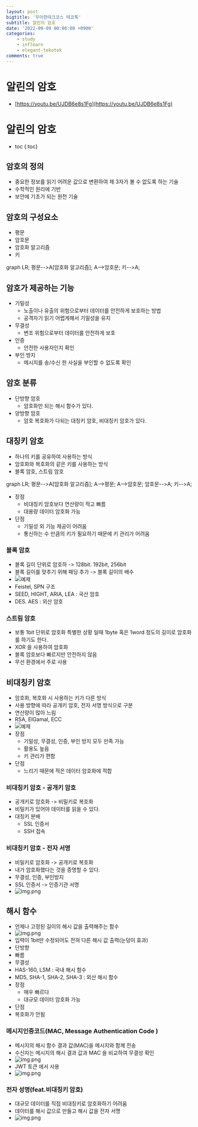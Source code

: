 ```yaml
---
layout: post
bigtitle: '우아한테크코스 테코톡'
subtitle: 알린의 암호
date: '2022-09-09 00:00:00 +0900'
categories:
    - study
    - inflearn
    - elegant-tekotok
comments: true
---
```


# 알린의 암호
+ [https://youtu.be/UJDB6e8s1Fg](https://youtu.be/UJDB6e8s1Fg)

# 알린의 암호
* toc
{:toc}

## 암호의 정의
+ 중요한 정보를 읽기 어려운 값으로 변환하여 제 3자가 볼 수 없도록 하는 기술
+ 수학적인 원리에 기반
+ 보안에 기초가 되는 원천 기술

## 암호의 구성요소
+ 평문
+ 암호문
+ 암호화 알고리즘
+ 키

<div class="language-mermaid">
graph LR;
    평문-->A[암호화 알고리즘];
    A-->암호문;
    키-->A;
</div>

## 암호가 제공하는 기능
+ 기밀성
  + 노출이나 유출의 위험으로부터 데이터를 안전하게 보호하는 방법
  + 공격자기 읽기 어렵게해서 기밀성을 유지
+ 무결성
  + 변조 위험으로부터 데이터를 안전하게 보호
+ 인증
  + 안전한 사용자인지 확인
+ 부인 방지
  + 메시지를 송/수신 한 사실을 부인할 수 없도록 확인

## 암호 분류 
+ 단방향 암호
  + 암호화만 되는 해시 함수가 있다.
+ 양방향 암호
  + 암호 복호화가 다되는 대칭키 암호, 비대칭키 암호가 있다.

## 대칭키 암호
+ 하나의 키를 공유하여 사용하는 방식
+ 암호화와 복호화의 같은 키를 사용하는 방식
+ 블록 암호, 스트림 암호

<div class="language-mermaid">
graph LR;
    평문-->A[암호화 알고리즘];
    A-->평문;
    A-->암호문;
    암호문-->A;
    키-->A;
</div>

+ 장점
  + 비대칭키 암호보다 연산량이 적고 빠름
  + 대용량 데이터 암호화 가능
+ 단점 
  + 기밀성 외 기능 제공이 어려움
  + 통신하는 수 만큼의 키가 필요하기 때문에 키 관리가 어려움

### 블록 암호 
+ 블록 길이 단위로 암호하 -> 128bit. 192bit, 256bit
+ 블록 길이를 맞추기 위해 패딩 추가 -> 블록 길이의 배수
+ ![예제](/assets/img/elegant-tekotok/password.png)
+ Feistel, SPN 구조
+ SEED, HIGHT, ARIA, LEA : 국산 암호
+ DES. AES : 외산 암호

### 스트림 암호
+ 보통 1bit 단위로 암호화 특별한 상황 일때 1byte 혹은 1word 정도의 길이로 암호화를 하기도 한다.
+ XOR 을 사용하여 암호화
+ 블록 암호보다 빠르지만 안전하지 않음
+ 무선 환경에서 주로 사용

## 비대칭키 암호
+ 암호화, 복호화 시 사용하는 키가 다른 방식
+ 사용 방향에 따라 공개키 암호, 전자 서명 방식으로 구분
+ 연산량이 많아 느림
+ RSA, EIGamal, ECC
+ ![예제](/assets/img/elegant-tekotok/password2.png)
+ 장점
  + 기밀성, 무결성, 인증, 부인 방지 모두 만족 가능
  + 활용도 높음
  + 키 관리가 편함
+ 단점 
  + 느리기 때문에 적은 데이터 암호화에 적합

### 비대칭키 암호 - 공개키 암호
+ 공개키로 암호화 -> 비밀키로 복호화
+ 비밀키가 있어야 데이터를 읽을 수 있다.
+ 대칭키 분배
  + SSL 인증서
  + SSH 접속

### 비대칭키 암호 - 전자 서명
+ 비밀키로 암호화 -> 공개키로 복호화
+ 내가 암호화했다는 것을 증명할 수 있다.
+ 무결성, 인증, 부인방지
+ SSL 인증서 -> 인증기관 서명
+ ![img.png](/assets/img/elegant-tekotok/password3.png)

## 해시 함수
+ 언제나 고정된 길이의 해시 값을 출력해주는 함수
+ ![img.png](/assets/img/elegant-tekotok/password4.png)
+ 입력이 1bit만 수정되어도 전혀 다른 해시 값 출력(눈덩이 효과)
+ 단방향
+ 빠름
+ 무결성
+ HAS-160, LSM : 국내 해시 함수
+ MD5, SHA-1, SHA-2, SHA-3 : 외산 해시 함수
+ 장점
  + 매우 빠르다
  + 대규모 데이터 암호화 가능
+ 단점
+ 복호화가 안됨

### 메시지인증코드(MAC, Message Authentication Code )
+ 메시지의 해시 함수 결과 값(MAC)을 메시지와 함께 전송
+ 수신자는 메시지의 해시 결과 값과 MAC 을 비교하여 무결성 확인
+ ![img.png](/assets/img/elegant-tekotok/password5.png)
+ JWT 토큰 에서 사용
+ ![img.png](/assets/img/elegant-tekotok/password6.png)

### 전자 성명(feat.비대칭키 암호)
+ 대규모 데이터를 직접 비대칭키로 암호화하기 어려움
+ 데이터를 해시 값으로 만들고 해시 값을 전자 서명
+ ![img.png](/assets/img/elegant-tekotok/password7.png)





